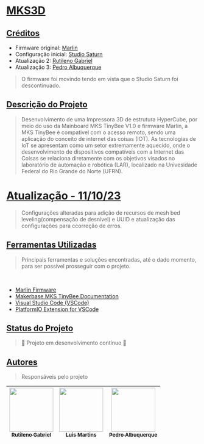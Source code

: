 <h1 align="left">
    <a href="https://github.com/StudioSaturn/MKS3D">MKS3D</a>
</h1>

<h2 align="left">
    <a href="https://github.com/NeptUser/Rhianna-MKS3D">Créditos</a>
</h2>

- Firmware original: [Marlin](https://marlinfw.org/docs/basics/introduction.html)
- Configuração inicial: [Studio Saturn](https://github.com/StudioSaturn/MKS3D)
- Atualização 2: [Rutileno Gabriel](https://github.com/BigLeno)
- Atualização 3: [Pedro Albuquerque](https://github.com/NeptUser)

> O firmware foi movindo tendo em vista que o Studio Saturn foi descontinuado.

<h2 align="left">
    <a href="https://github.com/NeptUser/Rhianna-MKS3D">Descrição do Projeto</a>
</h2>

>Desenvolvimento de uma Impressora 3D de estrutura HyperCube, por meio do uso da Mainboard MKS TinyBee V1.0 e firmware Marlin, a MKS TinyBee é compativel com o acesso remoto, sendo uma aplicação do conceito de internet das coisas (IOT). As tecnologias de IoT se apresentam como um setor extremamente aquecido, onde o desenvolvimento de dispositivos compatíveis com a Internet das Coisas se relaciona diretamente com os objetivos visados no laboratório de automação e robótica (LAR), localizado na Univesidade Federal do Rio Grande do Norte (UFRN).

<h1 align="left">
    <a href="https://github.com/NeptUser/Rhianna-MKS3D">Atualização - 11/10/23</a>
</h1>

> Configurações alteradas para adição de recursos de mesh bed leveling(compensação de desnível) e UUID e atualização das configurações para ccorreção de erros.

<h2 align="left">
    <a href="https://github.com/NeptUser/Rhianna-MKS3D">Ferramentas Utilizadas</a>
</h2>


 >Principais ferramentas e soluções encontradas, até o dado momento, para ser possível prosseguir com o projeto.

  <br>
    
- [Marlin Firmware](https://marlinfw.org/docs/basics/introduction.html)
- [Makerbase MKS TinyBee Documentation](https://github.com/makerbase-mks/MKS-TinyBee)
- [Visual Studio Code (VSCode)](https://code.visualstudio.com/)
- [PlatformIO Extension for VSCode](https://platformio.org/)


<h2 align="left">
    <a href="https://github.com/NeptUser/Rhianna-MKS3D">Status do Projeto</a>
</h2>

 
>🚧   Projeto em desenvolvimento contínuo  🚧


<h2 align="left">
    <a href="https://github.com/NeptUser/Rhianna-MKS3D">Autores</a>
</h2>

>Responsáveis pelo projeto

| [<img src="https://avatars.githubusercontent.com/u/92885893?v=4" width=115><br><sub>Rutileno Gabriel</sub>](https://github.com/BigLeno) | [<img src="https://avatars.githubusercontent.com/u/25187825?v=4" width=115><br><sub>Luis Martins</sub>](https://github.com/luissssmartins) | [<img src="https://avatars.githubusercontent.com/u/73067899?v=4" width=115><br><sub>Pedro Albuquerque</sub>](https://github.com/NeptUser) |
| :---: | :---: | :---: |
